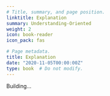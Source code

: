 ```yaml
---
# Title, summary, and page position.
linktitle: Explanation
summary: Understanding-Oriented
weight: 2
icon: book-reader
icon_pack: fas

# Page metadata.
title: Explanation
date: "2020-11-05T00:00:00Z"
type: book  # Do not modify.
---
```


Building...
